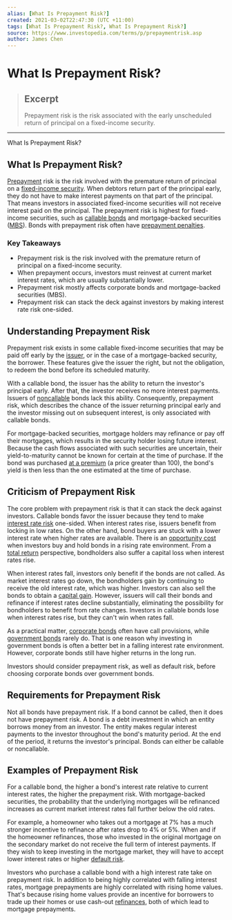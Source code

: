 ```yaml
---
alias: [What Is Prepayment Risk?]
created: 2021-03-02T22:47:30 (UTC +11:00)
tags: [What Is Prepayment Risk?, What Is Prepayment Risk?]
source: https://www.investopedia.com/terms/p/prepaymentrisk.asp
author: James Chen
---
```


# What Is Prepayment Risk?

> ## Excerpt
> Prepayment risk is the risk associated with the early unscheduled return of principal on a fixed-income security.

---

What Is Prepayment Risk?
## What Is Prepayment Risk?

[Prepayment](https://www.investopedia.com/terms/p/prepayment.asp) risk is the risk involved with the premature return of principal on a [fixed-income security](https://www.investopedia.com/terms/f/fixed-incomesecurity.asp). When debtors return part of the principal early, they do not have to make interest payments on that part of the principal. That means investors in associated fixed-income securities will not receive interest paid on the principal. The prepayment risk is highest for fixed-income securities, such as [callable bonds](https://www.investopedia.com/terms/c/callablebond.asp) and mortgage-backed securities ([MBS](https://www.investopedia.com/terms/m/mbs.asp)). Bonds with prepayment risk often have [prepayment penalties](https://www.investopedia.com/terms/p/prepaymentpenalty.asp).

### Key Takeaways

-   Prepayment risk is the risk involved with the premature return of principal on a fixed-income security.
-   When prepayment occurs, investors must reinvest at current market interest rates, which are usually substantially lower.
-   Prepayment risk mostly affects corporate bonds and mortgage-backed securities (MBS).
-   Prepayment risk can stack the deck against investors by making interest rate risk one-sided.

## Understanding Prepayment Risk

Prepayment risk exists in some callable fixed-income securities that may be paid off early by the [issuer](https://www.investopedia.com/terms/i/issuer.asp), or in the case of a mortgage-backed security, the borrower. These features give the issuer the right, but not the obligation, to redeem the bond before its scheduled maturity.

With a callable bond, the issuer has the ability to return the investor's principal early. After that, the investor receives no more interest payments. Issuers of [noncallable](https://www.investopedia.com/terms/n/noncallable.asp) bonds lack this ability. Consequently, prepayment risk, which describes the chance of the issuer returning principal early and the investor missing out on subsequent interest, is only associated with callable bonds.

For mortgage-backed securities, mortgage holders may refinance or pay off their mortgages, which results in the security holder losing future interest. Because the cash flows associated with such securities are uncertain, their yield-to-maturity cannot be known for certain at the time of purchase. If the bond was purchased [at a premium](https://www.investopedia.com/terms/a/at-a-premium.asp) (a price greater than 100), the bond's yield is then less than the one estimated at the time of purchase.

## Criticism of Prepayment Risk

The core problem with prepayment risk is that it can stack the deck against investors. Callable bonds favor the issuer because they tend to make [interest rate risk](https://www.investopedia.com/terms/i/interestraterisk.asp) one-sided. When interest rates rise, issuers benefit from locking in low rates. On the other hand, bond buyers are stuck with a lower interest rate when higher rates are available. There is an [opportunity cost](https://www.investopedia.com/terms/o/opportunitycost.asp) when investors buy and hold bonds in a rising rate environment. From a [total return](https://www.investopedia.com/terms/t/totalreturn.asp) perspective, bondholders also suffer a capital loss when interest rates rise.

When interest rates fall, investors only benefit if the bonds are not called. As market interest rates go down, the bondholders gain by continuing to receive the old interest rate, which was higher. Investors can also sell the bonds to obtain a [capital gain](https://www.investopedia.com/terms/c/capitalgain.asp). However, issuers will call their bonds and refinance if interest rates decline substantially, eliminating the possibility for bondholders to benefit from rate changes. Investors in callable bonds lose when interest rates rise, but they can't win when rates fall.

As a practical matter, [corporate bonds](https://www.investopedia.com/terms/c/corporatebond.asp) often have call provisions, while [government bonds](https://www.investopedia.com/terms/g/government-bond.asp) rarely do. That is one reason why investing in government bonds is often a better bet in a falling interest rate environment. However, corporate bonds still have higher returns in the long run.

Investors should consider prepayment risk, as well as default risk, before choosing corporate bonds over government bonds.

## Requirements for Prepayment Risk

Not all bonds have prepayment risk. If a bond cannot be called, then it does not have prepayment risk. A bond is a debt investment in which an entity borrows money from an investor. The entity makes regular interest payments to the investor throughout the bond's maturity period. At the end of the period, it returns the investor's principal. Bonds can either be callable or noncallable.

## Examples of Prepayment Risk

For a callable bond, the higher a bond's interest rate relative to current interest rates, the higher the prepayment risk. With mortgage-backed securities, the probability that the underlying mortgages will be refinanced increases as current market interest rates fall further below the old rates.

For example, a homeowner who takes out a mortgage at 7% has a much stronger incentive to refinance after rates drop to 4% or 5%. When and if the homeowner refinances, those who invested in the original mortgage on the secondary market do not receive the full term of interest payments. If they wish to keep investing in the mortgage market, they will have to accept lower interest rates or higher [default risk](https://www.investopedia.com/terms/d/defaultrisk.asp).

Investors who purchase a callable bond with a high interest rate take on prepayment risk. In addition to being highly correlated with falling interest rates, mortgage prepayments are highly correlated with rising home values. That's because rising home values provide an incentive for borrowers to trade up their homes or use cash-out [refinances](https://www.investopedia.com/terms/r/refinance.asp), both of which lead to mortgage prepayments.

